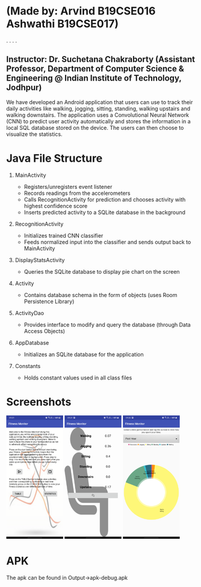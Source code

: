 # (Made by: Arvind B19CSE016 Ashwathi B19CSE017)

. . . .

## Instructor: Dr. Suchetana Chakraborty (Assistant Professor, Department of Computer Science & Engineering @ Indian Institute of Technology, Jodhpur)

We have developed an Android application that users can use to track their daily activities like walking, jogging, sitting, standing, walking upstairs and walking downstairs. The application uses a Convolutional Neural Network (CNN) to predict user activity automatically and stores the information in a local SQL database stored on the device. The users can then choose to visualize the statistics.

# Java File Structure

1. MainActivity

   - Registers/unregisters event listener
   - Records readings from the accelerometers
   - Calls RecognitionActivity for prediction and chooses activity with highest confidence score
   - Inserts predicted activity to a SQLite database in the background
2. RecognitionActivity

   - Initializes trained CNN classifier
   - Feeds normalized input into the classifier and sends output back to MainActivity
3. DisplayStatsActivity

   - Queries the SQLite database to display pie chart on the screen
4. Activity

   - Contains database schema in the form of objects (uses Room Persistence Library)
5. ActivityDao

   - Provides interface to modify and query the database (through Data Access Objects)
6. AppDatabase

   - Initializes an SQLite database for the application
7. Constants

   - Holds constant values used in all class files

# Screenshots

<p float="left">
  <img src="Screens/1.png" width="30%" />
  <img src="Screens/2.png" width="30%" /> 
  <img src="Screens/3.png" width="30%" />
</p>

# **APK**

The apk can be found in Output->apk-debug.apk
